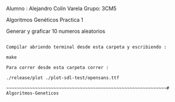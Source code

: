 Alumno : Alejandro Colín Varela
Grupo: 3CM5

Algoritmos Genéticos
Practica 1 

Generar y graficar 10 numeros aleatorios

~~~~~~~~~~~~~~~~~~~~~~~~~~~~~~~~~~~~~~~~~~~~~~~~~~~~~~~~~~~~~~

Compilar abriendo terminal desde esta carpeta y escribiendo : 

make

Para correr desde esta carpeta correr : 

./release/plot ./plot-sdl-test/opensans.ttf

~~~~~~~~~~~~~~~~~~~~~~~~~~~~~~~~~~~~~~~~~~~~~~~~~~~~~~~~~~~~~# Algoritmos-Geneticos
